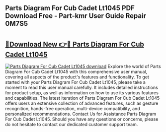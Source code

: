 ## Parts Diagram For Cub Cadet Lt1045 PDF Download Free - Part-kmr User Guide Repair 0M7S5

# <h2><a href="http://dfrtw74.blite.top/?on=Parts+Diagram+For+Cub+Cadet+Lt1045">🔗Download New 👉🔴 Parts Diagram For Cub Cadet Lt1045</a></h2>

[![Parts Diagram For Cub Cadet Lt1045 download](https://i.imgur.com/lujVjoI.png)](http://dfrtw74.blite.top/?on=Parts+Diagram+For+Cub+Cadet+Lt1045)
Explore the world of Parts Diagram For Cub Cadet Lt1045 with this comprehensive user manual, covering all aspects of the product's features and functionality. To get started with your Parts Diagram For Cub Cadet Lt1045, please take a moment to read this user manual carefully. It includes detailed instructions for product setup, as well as information on how to use its various features and capabilities. The latest iteration of Parts Diagram For Cub Cadet Lt1045 offers users an extensive collection of advanced features, such as gesture recognition, hands-free operation, multi-device compatibility, and personalized recommendations. Contact Us for Assistance Parts Diagram For Cub Cadet Lt1045. Should you have any questions or concerns, please do not hesitate to contact our dedicated customer support team.
